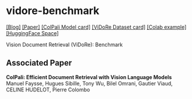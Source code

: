 # vidore-benchmark
[[Blog]]()
[[Paper]]()
[[ColPali Model card]]()
[[ViDoRe Dataset card]]()
[[Colab example]]()
[[HuggingFace Space]]()

Vision Document Retrieval (ViDoRe): Benchmark

## Associated Paper

**ColPali: Efficient Document Retrieval with Vision Language Models**
Manuel Faysse, Hugues Sibille, Tony Wu, Bilel Omrani, Gautier Viaud, CELINE HUDELOT, Pierre Colombo
